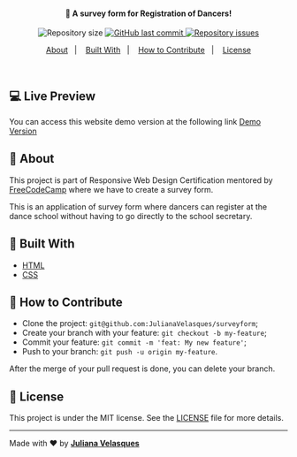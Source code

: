 <h4 align="center">
  🚀 A survey form for Registration of Dancers!
</h4>

<p align="center">
  <img alt="Repository size" src="https://img.shields.io/github/repo-size/JulianaVelasques/surveyform">
  
  <a href="https://github.com/JulianaVelasques/surveyform/commits/master">
    <img alt="GitHub last commit" src="https://img.shields.io/github/last-commit/JulianaVelasques/surveyform">
  </a>

  <a href="https://github.com/JulianaVelasques/surveyform/issues">
    <img alt="Repository issues" src="https://img.shields.io/github/issues/JulianaVelasques/surveyform">
  </a>

</p>

<p align="center">
  <a href="#page_with_curl-about">About</a>&nbsp;&nbsp;&nbsp;|&nbsp;&nbsp;&nbsp;
  <a href="#wrench-built-with">Built With</a>&nbsp;&nbsp;&nbsp;|&nbsp;&nbsp;&nbsp;
  <a href="#-how-to-contribute">How to Contribute</a>&nbsp;&nbsp;&nbsp;|&nbsp;&nbsp;&nbsp;
  <a href="#memo-license">License</a>
</p>

<br>
    
    
## :computer: Live Preview

You can access this website demo version at the following link [Demo Version](https://julianavelasques.github.io/surveyform/)

## :page_with_curl: About

This project is part of Responsive Web Design Certification mentored by [FreeCodeCamp](https://www.freecodecamp.org/learn) where we have to create a survey form.

This is an application of survey form where dancers can register at the dance school without having to go directly to the school secretary.

## :wrench: Built With

- [HTML](https://www.w3schools.com/css/)
- [CSS](https://www.w3schools.com/html/)

## 🤔 How to Contribute

- Clone the project: `git@github.com:JulianaVelasques/surveyform`;
- Create your branch with your feature: `git checkout -b my-feature`;
- Commit your feature: `git commit -m 'feat: My new feature'`;
- Push to your branch: `git push -u origin my-feature`.

After the merge of your pull request is done, you can delete your branch.

## :memo: License

This project is under the MIT license. See the [LICENSE](LICENSE.md) file for more details.

---

Made with ♥ by <tr>
    <td align="center"><a href="https://github.com/JulianaVelasques"><b>Juliana Velasques</b></a><br /></td>
  <tr>

